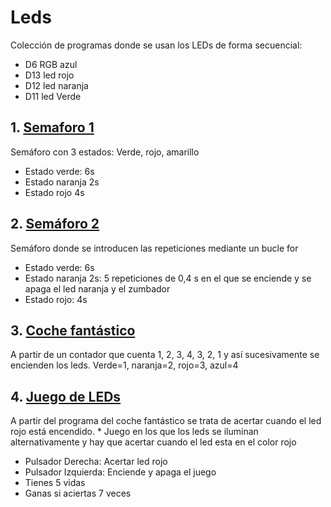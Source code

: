 # Leds

Colección de programas donde se usan los LEDs de forma secuencial:

- D6 RGB azul
- D13 led rojo
- D12 led naranja
- D11 led Verde
 
## 1. [Semaforo 1](https://github.com/EchidnaShield/Recursos/blob/master/Didactica/Actividades_IDE_Arduino/Leds/semaforo/semaforo.ino)
Semáforo con 3 estados: Verde, rojo, amarillo
- Estado verde: 6s
- Estado naranja 2s
- Estado rojo 4s

## 2. [Semáforo 2](https://github.com/EchidnaShield/Recursos/blob/master/Didactica/Actividades_IDE_Arduino/Leds/semaforo2/semaforo2.ino)
Semáforo donde se introducen las repeticiones mediante un bucle for
- Estado verde: 6s
- Estado naranja 2s: 5 repeticiones de 0,4 s en el que se enciende y se apaga el led naranja y el zumbador
- Estado rojo: 4s

## 3. [Coche fantástico](https://github.com/EchidnaShield/Recursos/blob/master/Didactica/Actividades_IDE_Arduino/Leds/CocheFantastico/CocheFantastico.ino)
A partir de un contador que cuenta 1, 2, 3, 4, 3, 2, 1 y así sucesivamente se encienden los leds.
Verde=1, naranja=2, rojo=3, azul=4

## 4. [Juego de LEDs](https://github.com/EchidnaShield/Recursos/blob/master/Didactica/Actividades_IDE_Arduino/Leds/JuegoLEDs/JuegoLEDs.ino)
A partir del programa del coche fantástico se trata de acertar cuando el led rojo está encendido.  * Juego en los que los leds se iluminan alternativamente y hay que acertar cuando el led esta en el color rojo
- Pulsador Derecha: Acertar led rojo
- Pulsador Izquierda: Enciende y apaga el juego
- Tienes 5 vidas
- Ganas si aciertas 7 veces
